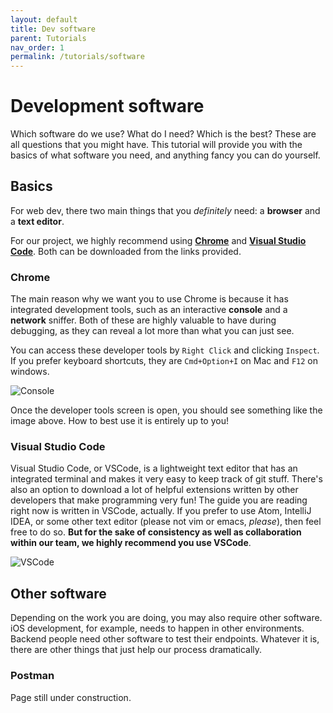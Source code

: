 ```yaml
---
layout: default
title: Dev software
parent: Tutorials
nav_order: 1
permalink: /tutorials/software
---
```


# Development software

Which software do we use? What do I need? Which is the best? These are all questions that you might have. This tutorial will provide you with the basics of what software you need, and anything fancy you can do yourself.

## Basics

For web dev, there two main things that you *definitely* need: a **browser** and a **text editor**.

For our project, we highly recommend using **[Chrome](https://www.google.com/chrome/downloads/)** and **[Visual Studio Code](https://code.visualstudio.com/)**. Both can be downloaded from the links provided.

### Chrome

The main reason why we want you to use Chrome is because it has integrated development tools, such as an interactive **console** and a **network** sniffer. Both of these are highly valuable to have during debugging, as they can reveal a lot more than what you can just see.

You can access these developer tools by `Right Click` and clicking `Inspect`. If you prefer keyboard shortcuts, they are `Cmd+Option+I` on Mac and `F12` on windows.

![Console](../assets/console.png)

Once the developer tools screen is open, you should see something like the image above. How to best use it is entirely up to you!

### Visual Studio Code

Visual Studio Code, or VSCode, is a lightweight text editor that has an integrated terminal and makes it very easy to keep track of git stuff. There's also an option to download a lot of helpful extensions written by other developers that make programming very fun! The guide you are reading right now is written in VSCode, actually. If you prefer to use Atom, IntelliJ IDEA, or some other text editor (please not vim or emacs, *please*), then feel free to do so. **But for the sake of consistency as well as collaboration within our team, we highly recommend you use VSCode**.

![VSCode](../assets/vscode.png)

## Other software

Depending on the work you are doing, you may also require other software. iOS development, for example, needs to happen in other environments. Backend people need other software to test their endpoints. Whatever it is, there are other things that just help our process dramatically.

### Postman

Page still under construction.